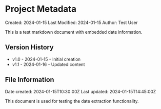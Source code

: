 # Project Metadata
Created: 2024-01-15
Last Modified: 2024-01-15
Author: Test User

This is a test markdown document with embedded date information.

## Version History
- v1.0 - 2024-01-15 - Initial creation
- v1.1 - 2024-01-16 - Updated content

## File Information
Date created: 2024-01-15T10:30:00Z
Last updated: 2024-01-15T14:45:00Z

This document is used for testing the date extraction functionality.
